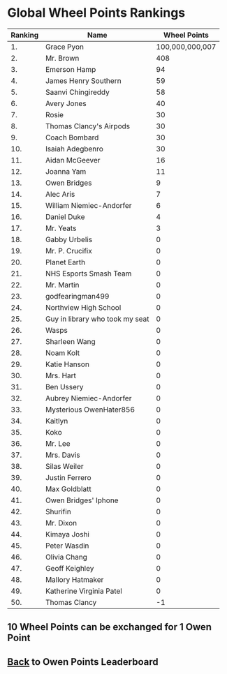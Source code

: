 # Global Wheel Points Rankings

|Ranking|Name|Wheel Points|
| ----------- | ----------- | ----------- |
|1.|Grace Pyon|100,000,000,007|
|2.|Mr. Brown|408|
|3.|Emerson Hamp|94|
|4.|James Henry Southern|59|
|5.|Saanvi Chingireddy|58|
|6.|Avery Jones|40|
|7.|Rosie|30|
|8.|Thomas Clancy's Airpods|30|
|9.|Coach Bombard|30|
|10.|Isaiah Adegbenro|30|
|11.|Aidan McGeever|16|
|12.|Joanna Yam|11|
|13.|Owen Bridges|9|
|14.|Alec Aris|7|
|15.|William Niemiec-Andorfer|6|
|16.|Daniel Duke|4|
|17.|Mr. Yeats|3|
|18.|Gabby Urbelis|0|
|19.|Mr. P. Crucifix|0|
|20.|Planet Earth|0|
|21.|NHS Esports Smash Team|0|
|22.|Mr. Martin|0|
|23.|godfearingman499|0|
|24.|Northview High School|0|
|25.|Guy in library who took my seat|0|
|26.|Wasps|0|
|27.|Sharleen Wang|0|
|28.|Noam Kolt|0|
|29.|Katie Hanson|0|
|30.|Mrs. Hart|0|
|31.|Ben Ussery|0|
|32.|Aubrey Niemiec-Andorfer|0|
|33.|Mysterious OwenHater856|0|
|34.|Kaitlyn|0|
|35.|Koko|0|
|36.|Mr. Lee|0|
|37.|Mrs. Davis|0|
|38.|Silas Weiler|0|
|39.|Justin Ferrero|0|
|40.|Max Goldblatt|0|
|41.|Owen Bridges' Iphone|0|
|42.|Shurifin|0|
|43.|Mr. Dixon|0|
|44.|Kimaya Joshi|0|
|45.|Peter Wasdin|0|
|46.|Olivia Chang|0|
|47.|Geoff Keighley|0|
|48.|Mallory Hatmaker|0|
|49.|Katherine Virginia Patel|0|
|50.|Thomas Clancy|-1|

## 10 Wheel Points can be exchanged for 1 Owen Point

## [Back](../) to Owen Points Leaderboard